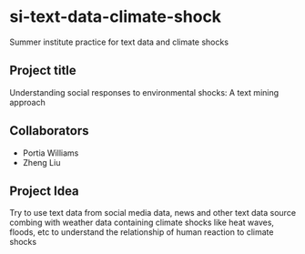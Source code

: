 # si-text-data-climate-shock
Summer institute practice for text data and climate shocks

## Project title
Understanding social responses to environmental shocks: A text mining approach


## Collaborators 
- Portia Williams
- Zheng Liu

## Project Idea
Try to use text data from social media data, news and other text data source combing with weather data containing climate shocks like heat waves, floods, etc to understand the relationship of human reaction to climate shocks

